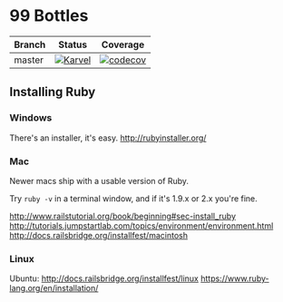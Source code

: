 # 99 Bottles

|Branch|Status|Coverage|
|---|---|---|
|master|[![Karvel](https://circleci.com/gh/Karvel/99-bottles/tree/master.svg?style=shield)](https://circleci.com/gh/Karvel/99-bottles/tree/master)|[![codecov](https://codecov.io/gh/Karvel/99-bottles/branch/master/graph/badge.svg)](https://codecov.io/gh/Karvel/99-bottles)|

## Installing Ruby

### Windows

There's an installer, it's easy.
http://rubyinstaller.org/

### Mac

Newer macs ship with a usable version of Ruby.

Try `ruby -v` in a terminal window, and if it's 1.9.x or 2.x you're fine.

http://www.railstutorial.org/book/beginning#sec-install_ruby
http://tutorials.jumpstartlab.com/topics/environment/environment.html
http://docs.railsbridge.org/installfest/macintosh

### Linux

Ubuntu: http://docs.railsbridge.org/installfest/linux
https://www.ruby-lang.org/en/installation/
